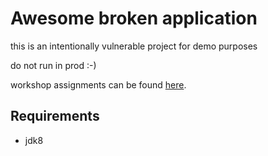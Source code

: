 # Awesome broken application

this is an intentionally vulnerable project for demo purposes

do not run in prod :-)

workshop assignments can be found [here](https://github.com/cy4n/broken/blob/master/workshop/assignment.md).

## Requirements

* jdk8
